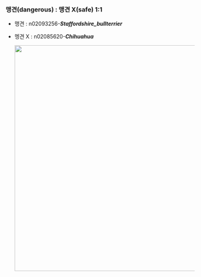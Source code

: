 ### 맹견(dangerous) : 맹견 X(safe) 1:1

* 맹견 : n02093256-***Staffordshire_bullterrier***
* 멩견 X : n02085620-***Chihuahua***

  <img src = "https://user-images.githubusercontent.com/94882776/171199453-5760e436-454c-4a97-b91c-31a36a471071.jpg" width = "500" height = "600"/>
